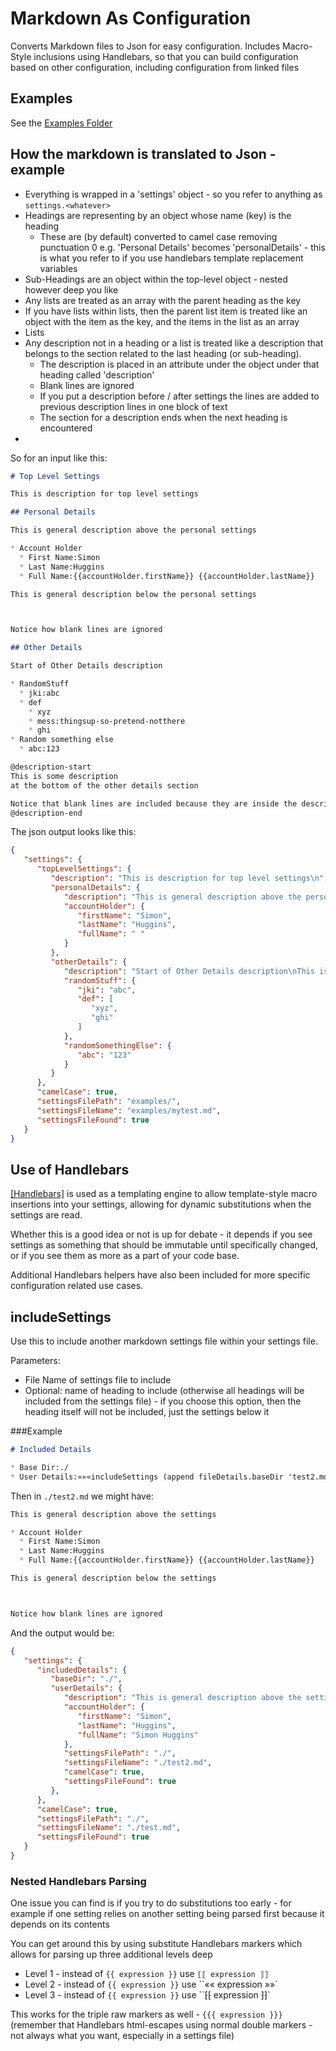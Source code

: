 # Markdown As Configuration

Converts Markdown files to Json for easy configuration. Includes Macro-Style inclusions using Handlebars, so that you can build configuration based on other configuration, including configuration from linked files

## Examples

See the [Examples Folder](./examples/EXAMPLES.md)

## How the markdown is translated to Json - example

* Everything is wrapped in a 'settings' object - so you refer to anything as ```settings.<whatever>```
* Headings are representing by an object whose name (key) is the heading
  * These are (by default) converted to camel case removing punctuation 0 e.g. 'Personal Details' becomes 'personalDetails' - this is what you refer to if you use handlebars template replacement variables
* Sub-Headings are an object within the top-level object - nested however deep you like
* Any lists are treated as an array with the parent heading as the key
* If you have lists within lists, then the parent list item is treated like an object with the item as the key, and the items in the list as an array
* Lists
* Any description not in a heading or a list is treated like a description that belongs to the section related to the last heading (or sub-heading).
  * The description is placed in an attribute under the object under that heading called 'description'
  * Blank lines are ignored
  * If you put a description before / after settings the lines are added to previous description lines in one block of text
  * The section for a description ends when the next heading is encountered
* 

So for an input like this:

``` markdown
# Top Level Settings

This is description for top level settings

## Personal Details

This is general description above the personal settings

* Account Holder
  * First Name:Simon
  * Last Name:Huggins
  * Full Name:{{accountHolder.firstName}} {{accountHolder.lastName}}

This is general description below the personal settings



Notice how blank lines are ignored

## Other Details

Start of Other Details description

* RandomStuff
  * jki:abc
  * def
    * xyz
    * mess:thingsup-so-pretend-notthere
    * ghi
* Random something else
  * abc:123

@description-start
This is some description
at the bottom of the other details section

Notice that blank lines are included because they are inside the description-start block
@description-end
```

The json output looks like this:

``` json
{
   "settings": {
      "topLevelSettings": {
         "description": "This is description for top level settings\n",
         "personalDetails": {
            "description": "This is general description above the personal settings\nThis is general description below the personal settings\nNotice how blank lines are ignored\n",
            "accountHolder": {
               "firstName": "Simon",
               "lastName": "Huggins",
               "fullName": " "
            }
         },
         "otherDetails": {
            "description": "Start of Other Details description\nThis is some description\nat the bottom of the other details section\n\nNotice that blank lines are included because they are inside the description-start block\n",
            "randomStuff": {
               "jki": "abc",
               "def": [
                  "xyz",
                  "ghi"
               ]
            },
            "randomSomethingElse": {
               "abc": "123"
            }
         }
      },
      "camelCase": true,
      "settingsFilePath": "examples/",
      "settingsFileName": "examples/mytest.md",
      "settingsFileFound": true
   }
}
```

## Use of Handlebars

[[Handlebars]](https://handlebarsjs.com/guide/) is used as a templating engine to allow template-style macro insertions into your settings, allowing for dynamic substitutions when the settings are read.

Whether this is a good idea or not is up for debate - it depends if you see settings as something that should be immutable until specifically changed, or if you see them as more as a part of your code base.

Additional Handlebars helpers have also been included for more specific configuration related use cases.

## includeSettings

Use this to include another markdown settings file within your settings file.

Parameters:

* File Name of settings file to include
* Optional: name of heading to include (otherwise all headings will be included from the settings file) - if you choose this option, then the heading itself will not be included, just the settings below it

###Example

``` markdown
# Included Details

* Base Dir:./
* User Details:«««includeSettings (append fileDetails.baseDir 'test2.md') 'personalDetails'»»»
```

Then in ```./test2.md```  we might have:

``` markdown
This is general description above the settings

* Account Holder
  * First Name:Simon
  * Last Name:Huggins
  * Full Name:{{accountHolder.firstName}} {{accountHolder.lastName}}

This is general description below the settings



Notice how blank lines are ignored
```

And the output would be:

``` json
{
   "settings": {
      "includedDetails": {
         "baseDir": "./",
         "userDetails": {
            "description": "This is general description above the settings\nThis is general description below the settings\nNotice how blank lines are ignored\n",
            "accountHolder": {
               "firstName": "Simon",
               "lastName": "Huggins",
               "fullName": "Simon Huggins"
            },
            "settingsFilePath": "./",
            "settingsFileName": "./test2.md",
            "camelCase": true,
            "settingsFileFound": true
         },
      },
      "camelCase": true,
      "settingsFilePath": "./",
      "settingsFileName": "./test.md",
      "settingsFileFound": true
   }
}
```

### Nested Handlebars Parsing

One issue you can find is if you try to do substitutions too early - for example if one setting relies on another setting being parsed first because it depends on its contents

You can get around this by using substitute Handlebars markers which allows for parsing up three additional levels deep

* Level 1 - instead of ``{{ expression }}`` use ``⟦⟦ expression ⟧⟧``
* Level 2 - instead of ``{{ expression }}`` use ``«« expression »»`
* Level 3 - instead of ``{{ expression }}`` use ``⁅⁅ expression ⁆⁆`

This works for the triple raw markers as well - ```{{{ expression }}}``` (remember that Handlebars html-escapes using normal double markers - not always what you want, especially in a settings file)

